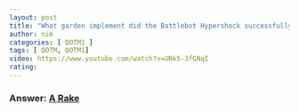 ```yaml
---
layout: post
title: "What garden implement did the Battlebot Hypershock successfully use against a drone?"
author: nim
categories: [ QOTM1 ]
tags: [ QOTM, QOTM1]
video: https://www.youtube.com/watch?v=UNk5-3fGNqI
rating: 
---
```


### Answer:  [A Rake](https://www.youtube.com/watch?v=UNk5-3fGNqI)
